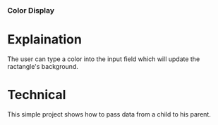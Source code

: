 ### Color Display

# Explaination
The user can type a color into the input field which will update the ractangle's background.

# Technical 
This simple project shows how to pass data from a child to his parent. 